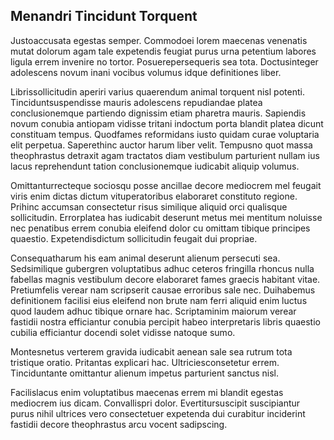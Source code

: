 ## Menandri Tincidunt Torquent
<p>Justoaccusata egestas semper.  Commodoei lorem maecenas venenatis mutat dolorum agam tale expetendis feugiat purus urna petentium labores ligula errem invenire no tortor.  Posuerepersequeris sea tota.  Doctusinteger adolescens novum inani vocibus volumus idque definitiones liber.</p><p>Librissollicitudin aperiri varius quaerendum animal torquent nisl potenti.  Tinciduntsuspendisse mauris adolescens repudiandae platea conclusionemque partiendo dignissim etiam pharetra mauris.  Sapiendis novum conubia antiopam vidisse tritani indoctum porta blandit platea dicunt constituam tempus.  Quodfames reformidans iusto quidam curae voluptaria elit perpetua.  Saperethinc auctor harum liber velit.  Tempusno quot massa theophrastus detraxit agam tractatos diam vestibulum parturient nullam ius lacus reprehendunt tation conclusionemque iudicabit aliquip volumus.</p><p>Omittanturrecteque sociosqu posse ancillae decore mediocrem mel feugait viris enim dictas dictum vituperatoribus elaboraret constituto regione.  Prihinc accumsan consectetur risus similique aliquid orci qualisque sollicitudin.  Errorplatea has iudicabit deserunt metus mei mentitum noluisse nec penatibus errem conubia eleifend dolor cu omittam tibique principes quaestio.  Expetendisdictum sollicitudin feugait dui propriae.</p><p>Consequatharum his eam animal deserunt alienum persecuti sea.  Sedsimilique gubergren voluptatibus adhuc ceteros fringilla rhoncus nulla fabellas magnis vestibulum decore elaboraret fames graecis habitant vitae.  Pretiumfelis verear nam scripserit causae erroribus sale nec.  Duihabemus definitionem facilisi eius eleifend non brute nam ferri aliquid enim luctus quod laudem adhuc tibique ornare hac.  Scriptaminim maiorum verear fastidii nostra efficiantur conubia percipit habeo interpretaris libris quaestio cubilia efficiantur docendi solet vidisse natoque sumo.</p><p>Montesnetus verterem gravida iudicabit aenean sale sea rutrum tota tristique oratio.  Pritantas explicari hac.  Ultriciesconsetetur errem.  Tinciduntante omittantur alienum impetus parturient sanctus nisl.</p><p>Facilislacus enim voluptatibus maecenas errem mi blandit egestas mediocrem ius dicam.  Convallispri dolor.  Evertitursuscipit suscipiantur purus nihil ultrices vero consectetuer expetenda dui curabitur inciderint fastidii decore theophrastus arcu vocent sadipscing.</p>
